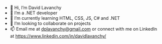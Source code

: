 - 👋 Hi, I’m David Lavanchy
- 👀 I’m a .NET developer
- 🌱 I’m currently learning HTML, CSS, JS, C# and .NET 
- 💞️ I’m looking to collaborate on projects
- 📫 Email me at dplavanchy@gmail.com or connect with me on LinkedIn at https://www.linkedin.com/in/davidlavanchy/

